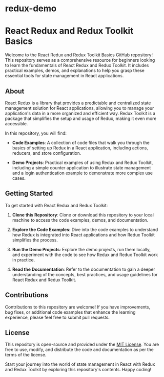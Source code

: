 # redux-demo

# React Redux and Redux Toolkit Basics

Welcome to the React Redux and Redux Toolkit Basics GitHub repository! This repository serves as a comprehensive resource for beginners looking to learn the fundamentals of React Redux and Redux Toolkit. It includes practical examples, demos, and explanations to help you grasp these essential tools for state management in React applications.

## About

React Redux is a library that provides a predictable and centralized state management solution for React applications, allowing you to manage your application's data in a more organized and efficient way. Redux Toolkit is a package that simplifies the setup and usage of Redux, making it even more accessible.

In this repository, you will find:

- **Code Examples**: A collection of code files that walk you through the basics of setting up Redux in a React application, including actions, reducers, and store configuration.

- **Demo Projects**: Practical examples of using Redux and Redux Toolkit, including a simple counter application to illustrate state management and a login authentication example to demonstrate more complex use cases.

## Getting Started

To get started with React Redux and Redux Toolkit:

1. **Clone this Repository**: Clone or download this repository to your local machine to access the code examples, demos, and documentation.

2. **Explore the Code Examples**: Dive into the code examples to understand how Redux is integrated into React applications and how Redux Toolkit simplifies the process.

3. **Run the Demo Projects**: Explore the demo projects, run them locally, and experiment with the code to see how Redux and Redux Toolkit work in practice.

4. **Read the Documentation**: Refer to the documentation to gain a deeper understanding of the concepts, best practices, and usage guidelines for React Redux and Redux Toolkit.

## Contributions

Contributions to this repository are welcome! If you have improvements, bug fixes, or additional code examples that enhance the learning experience, please feel free to submit pull requests.

## License

This repository is open-source and provided under the [MIT License](LICENSE). You are free to use, modify, and distribute the code and documentation as per the terms of the license.

Start your journey into the world of state management in React with Redux and Redux Toolkit by exploring this repository's contents. Happy coding!
